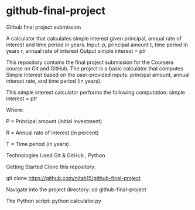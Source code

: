 # github-final-project
Github final project submission

A calculator that calculates simple interest given principal, annual rate of interest and time period in years.
Input:
   p, principal amount
   t, time period in years
   r, annual rate of interest
Output
   simple interest = p*t*r


This repository contains the final project submission for the Coursera course on Git and GitHub. The project is a basic calculator
that computes Simple Interest based on the user-provided inputs: principal amount, annual interest rate, and time period (in years).

This simple interest calculator performs the following computation: simple interest = p*t*r

Where:

P = Principal amount (initial investment)

R = Annual rate of interest (in percent)

T = Time period (in years)

Technologies Used
Git & GitHub , Python

Getting Started
Clone this repository:

git clone https://github.com/nitah15/github-final-project


Navigate into the project directory:
cd github-final-project

The Python script:
python calculator.py

